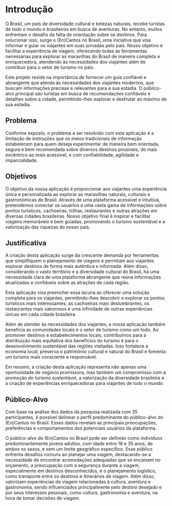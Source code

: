 # Introdução

O Brasil, um país de diversidade cultural e belezas naturais, recebe turistas de todo o mundo e brasileiros em busca de aventuras. No entanto, muitos enfrentam o desafio da falta de orientação sobre os destinos. Para solucionar isso, surge o (En)Cantos no Brasil, uma iniciativa que visa informar e guiar os viajantes em suas jornadas pelo país. Nosso objetivo é facilitar a experiência de viagem, oferecendo todas as ferramentas necessárias para explorar as maravilhas do Brasil de maneira completa e enriquecedora, atendendo às necessidades dos viajantes além de contribuir para o setor de turismo no país.
 
Este projeto reside na importância de fornecer um guia confiável e abrangente que atenda às necessidades dos viajantes modernos, que buscam informações precisas e relevantes para a sua estadia. O público-alvo principal são turistas em busca de recomendações confiáveis e detalhes sobre a cidade, permitindo-lhes explorar e desfrutar ao máximo de sua estadia.

## Problema
Conforme exposto, o problema a ser resolvido com esta aplicação é a limitação de instruções que os meios tradicionais de informação estabelecem para quem deseja experimentar de maneira bem orientada, segura e bem recomendada sobre diversos destinos possíveis, do mais excêntrico ao mais acessível, e com confiabilidade, agilidade e imparcialidade.


## Objetivos

O objetivo da nossa aplicação é proporcionar aos viajantes uma experiência única e personalizada ao explorar as maravilhas naturais, culturais e gastronômicas do Brasil. Através de uma plataforma acessível e intuitiva, pretendemos conectar os usuários a uma vasta gama de informações sobre pontos turísticos, cachoeiras, trilhas, restaurantes e outras atrações em diversas cidades brasileiras. Nosso objetivo final é inspirar e facilitar viagens memoráveis e bem guiadas, promovendo o turismo sustentável e a valorização das riquezas do nosso país.


## Justificativa

A criação desta aplicação surge da crescente demanda por ferramentas que simplifiquem o planejamento de viagens e permitam aos viajantes explorar destinos de forma mais autêntica e informada. Além disso, considerando o vasto território e a diversidade cultural do Brasil, há uma necessidade clara de uma plataforma abrangente que reúna informações atualizadas e confiáveis sobre as atrações de cada região.

Esta aplicação visa preencher essa lacuna ao oferecer uma solução completa para os viajantes, permitindo-lhes descobrir e explorar os pontos turísticos mais interessantes, as cachoeiras mais deslumbrantes, os restaurantes mais saborosos e uma infinidade de outras experiências únicas em cada cidade brasileira.

Além de atender às necessidades dos viajantes, a nossa aplicação também beneficia as comunidades locais e o setor de turismo como um todo. Ao promover destinos e estabelecimentos locais, contribuímos para a distribuição mais equitativa dos benefícios do turismo e para o desenvolvimento sustentável das regiões visitadas. Isso fortalece a economia local, preserva o patrimônio cultural e natural do Brasil e fomenta um turismo mais consciente e responsável.

Em resumo, a criação desta aplicação representa não apenas uma oportunidade de negócio promissora, mas também um compromisso com a promoção do turismo sustentável, a valorização da diversidade brasileira e a criação de experiências enriquecedoras para viajantes de todo o mundo.


## Público-Alvo

Com base na análise dos dados da pesquisa realizada com 35 participantes, é possível delinear o perfil predominante do público-alvo do (En)Cantos no Brasil. Esses dados revelam as principais preocupações, preferências e comportamentos dos potenciais usuários da plataforma. 

O público-alvo do (En)Cantos no Brasil pode ser definido como indivíduos predominantemente jovens adultos, com idade entre 18 e 35 anos, de ambos os sexos, e sem um limite geográfico específico. Esse público enfrenta desafios comuns ao planejar uma viagem, destacando-se a necessidade de encontrar acomodações adequadas que se encaixem no orçamento, a preocupação com a segurança durante a viagem, especialmente em destinos desconhecidos, e o planejamento logístico, como transporte entre os destinos e itinerários de viagem. Além disso, valorizam experiências de viagem relacionadas à cultura, aventura e gastronomia, sendo influenciados principalmente pelo destino desejado e por seus interesses pessoais, como cultura, gastronomia e aventura, na hora de tomar decisões de viagem. 
